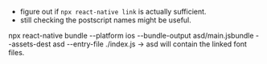 - figure out if `npx react-native link` is actually sufficient.
- still checking the postscript names might be useful.


npx react-native bundle --platform ios --bundle-output asd/main.jsbundle --assets-dest asd --entry-file ./index.js
-> asd will contain the linked font files.

